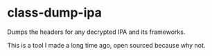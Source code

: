 # class-dump-ipa
Dumps the headers for any decrypted IPA and its frameworks.

This is a tool I made a long time ago, open sourced because why not.
